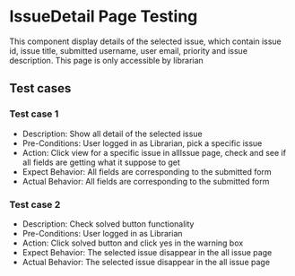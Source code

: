# IssueDetail Page Testing
This component display details of the selected issue, which contain issue id, issue title, submitted username, user email, priority and issue description. This page is only accessible by librarian

## Test cases
### Test case 1
- Description: Show all detail of the selected issue
- Pre-Conditions: User logged in as Librarian, pick a specific issue
- Action: Click view for a specific issue in allIssue page, check and see if all fields are getting what it suppose to get
- Expect Behavior: All fields are corresponding to the submitted form
- Actual Behavior: All fields are corresponding to the submitted form

### Test case 2
- Description: Check solved button functionality
- Pre-Conditions: User logged in as Librarian
- Action: Click solved button and click yes in the warning box
- Expect Behavior: The selected issue disappear in the all issue page
- Actual Behavior: The selected issue disappear in the all issue page
